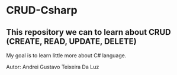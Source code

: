 # CRUD-Csharp
## This repository we can to learn about CRUD (CREATE, READ, UPDATE, DELETE) 

My goal is to learn little more about C# language.

Autor: Andrei Gustavo Teixeira Da Luz
